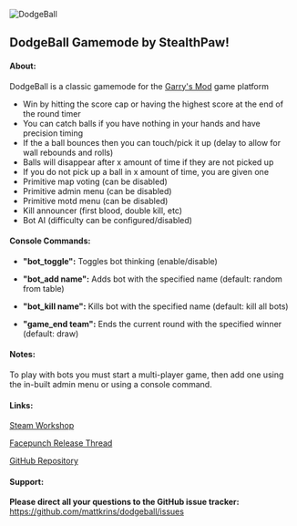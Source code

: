 ![DodgeBall](http://studiopaw.com/files/dodgeball.png)
## DodgeBall Gamemode by StealthPaw! 

#### About:
DodgeBall is a classic gamemode for the [Garry's Mod](https://www.google.com) game platform

* Win by hitting the score cap or having the highest score at the end of the round timer
* You can catch balls if you have nothing in your hands and have precision timing 
* If the a ball bounces then you can touch/pick it up (delay to allow for wall rebounds and rolls) 
* Balls will disappear after x amount of time if they are not picked up 
* If you do not pick up a ball in x amount of time, you are given one 
* Primitive map voting (can be disabled) 
* Primitive admin menu (can be disabled) 
* Primitive motd menu (can be disabled) 
* Kill announcer (first blood, double kill, etc) 
* Bot AI (difficulty can be configured/disabled) 

#### Console Commands:
* **"bot_toggle":** Toggles bot thinking (enable/disable)
* **"bot_add name":** Adds bot with the specified name (default: random from table)
* **"bot_kill name":** Kills bot with the specified name (default: kill all bots)

* **"game_end team":** Ends the current round with the specified winner (default: draw)

#### Notes:
To play with bots you must start a multi-player game, then add one using the in-built admin menu or using a console command.

#### Links:
[Steam Workshop](http://steamcommunity.com/sharedfiles/filedetails/?id=473793126)

[Facepunch Release Thread](http://facepunch.com/showthread.php?t=1474203&p=48110556)

[GitHub Repository](https://github.com/mattkrins/dodgeball)

#### Support:
**Please direct all your questions to the GitHub issue tracker:** 
https://github.com/mattkrins/dodgeball/issues